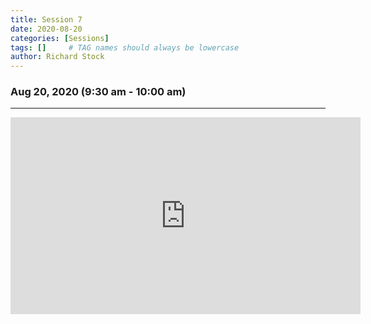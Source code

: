 ```yaml
---
title: Session 7
date: 2020-08-20
categories: [Sessions]
tags: []     # TAG names should always be lowercase
author: Richard Stock
---
```


### Aug 20, 2020 (9:30 am - 10:00 am)
---

<iframe width="560" height="315" src="https://www.youtube.com/embed/_3S_A5bfMKU?start=1" frameborder="0" allow="accelerometer; autoplay; encrypted-media; gyroscope; picture-in-picture" allowfullscreen></iframe>